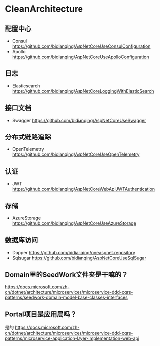 # CleanArchitecture

## 配置中心
- Consul https://github.com/bidianqing/AspNetCoreUseConsulConfiguration
- Apollo https://github.com/bidianqing/AspNetCoreUseApolloConfiguration

## 日志
- Elasticsearch https://github.com/bidianqing/AspNetCoreLoggingWithElasticSearch

## 接口文档
- Swagger https://github.com/bidianqing/AspNetCoreUseSwagger

## 分布式链路追踪
- OpenTelemetry https://github.com/bidianqing/AspNetCoreUseOpenTelemetry

## 认证
- JWT https://github.com/bidianqing/AspNetCoreWebApiJWTAuthentication

## 存储
- AzureStorage https://github.com/bidianqing/AspNetCoreUseAzureStorage

## 数据库访问
- Dapper https://github.com/bidianqing/oneaspnet.repository
- Sqlsugar https://github.com/bidianqing/AspNetCoreUseSqlSugar

## Domain里的SeedWork文件夹是干嘛的？  
https://docs.microsoft.com/zh-cn/dotnet/architecture/microservices/microservice-ddd-cqrs-patterns/seedwork-domain-model-base-classes-interfaces

## Portal项目是应用层吗？
是的 https://docs.microsoft.com/zh-cn/dotnet/architecture/microservices/microservice-ddd-cqrs-patterns/microservice-application-layer-implementation-web-api
